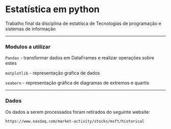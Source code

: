 # Estatística em python

Trabalho final da disciplina de estatísca de Tecnologias de programação e sistemas de informação

***

### Modulos a utilizar
``Pandas`` - transformar dados em DataFrames e realizar operações sobre estes

``matplotlib`` - representação grafica de dados

``seaborn`` - representação gráfica de diagramas de extremos e quartis

***

### Dados 

Os dados a serem processados foram retirados do seguinte website:

```link
https://www.nasdaq.com/market-activity/stocks/msft/historical
```

